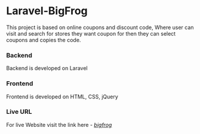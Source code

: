 # Laravel-BigFrog

This project is based on online coupons and discount code, Where user can visit and search for stores they want coupon for then they can select coupons and copies the code.

### Backend
Backend is developed on Laravel

### Frontend
Frontend is developed on HTML, CSS, jQuery

### Live URL
For live Website visit the link here - *<a href="https://bigfrog.io/">bigfrog</a>*
